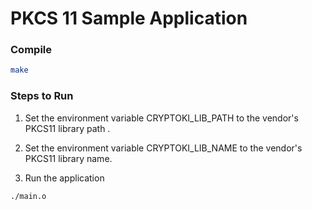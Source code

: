 # PKCS 11 Sample Application

### Compile

```sh
make
```

### Steps to Run

1. Set the environment variable CRYPTOKI_LIB_PATH to the vendor's PKCS11 library path .

2. Set the environment variable CRYPTOKI_LIB_NAME to the vendor's PKCS11 library name.

3. Run the application

```sh
./main.o
```